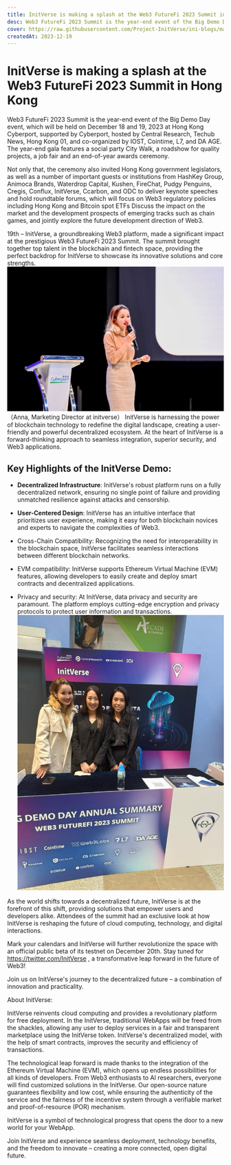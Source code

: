 ```yaml
---
title: InitVerse is making a splash at the Web3 FutureFi 2023 Summit in Hong Kong
desc: Web3 FutureFi 2023 Summit is the year-end event of the Big Demo Day event, which will be held on December 18 and 19, 2023 at Hong Kong Cyberport, supported by Cyberport, hosted by Central Research, Techub News, Hong Kong 01, and co-organized by IOST, Cointime, L7, and DA AGE. The year-end gala features a social party City Walk, a roadshow for quality projects, a job fair and an end-of-year awards ceremony.
cover: https://raw.githubusercontent.com/Project-InitVerse/ini-blogs/main/blogs/resources/images/20231219001.png
createdAt: 2023-12-19
---
```

# InitVerse is making a splash at the Web3 FutureFi 2023 Summit in Hong Kong

Web3 FutureFi 2023 Summit is the year-end event of the Big Demo Day event, which will be held on December 18 and 19, 2023 at Hong Kong Cyberport, supported by Cyberport, hosted by Central Research, Techub News, Hong Kong 01, and co-organized by IOST, Cointime, L7, and DA AGE. The year-end gala features a social party City Walk, a roadshow for quality projects, a job fair and an end-of-year awards ceremony.

Not only that, the ceremony also invited Hong Kong government legislators, as well as a number of important guests or institutions from HashKey Group, Animoca Brands, Waterdrop Capital, Kushen, FireChat, Pudgy Penguins, Cregis, Conflux, InitVerse, Ccarbon, and ODC to deliver keynote speeches and hold roundtable forums, which will focus on Web3 regulatory policies including Hong Kong and Bitcoin spot ETFs Discuss the impact on the market and the development prospects of emerging tracks such as chain games, and jointly explore the future development direction of Web3.

19th – InitVerse, a groundbreaking Web3 platform, made a significant impact at the prestigious Web3 FutureFi 2023 Summit. The summit brought together top talent in the blockchain and fintech space, providing the perfect backdrop for InitVerse to showcase its innovative solutions and core strengths.
![image](https://raw.githubusercontent.com/Project-InitVerse/ini-blogs/main/blogs/resources/images/20231219001.png)
（Anna, Marketing Director at initverse）
InitVerse is harnessing the power of blockchain technology to redefine the digital landscape, creating a user-friendly and powerful decentralized ecosystem. At the heart of InitVerse is a forward-thinking approach to seamless integration, superior security, and Web3 applications.

## Key Highlights of the InitVerse Demo:

- **Decentralized Infrastructure**: InitVerse's robust platform runs on a fully decentralized network, ensuring no single point of failure and providing unmatched resilience against attacks and censorship.

- **User-Centered Design**: InitVerse has an intuitive interface that prioritizes user experience, making it easy for both blockchain novices and experts to navigate the complexities of Web3.

- Cross-Chain Compatibility: Recognizing the need for interoperability in the blockchain space, InitVerse facilitates seamless interactions between different blockchain networks.

- EVM compatibility: InitVerse supports Ethereum Virtual Machine (EVM) features, allowing developers to easily create and deploy smart contracts and decentralized applications.

- Privacy and security: At InitVerse, data privacy and security are paramount. The platform employs cutting-edge encryption and privacy protocols to protect user information and transactions.
![image](https://raw.githubusercontent.com/Project-InitVerse/ini-blogs/main/blogs/resources/images/20231219002.png)

As the world shifts towards a decentralized future, InitVerse is at the forefront of this shift, providing solutions that empower users and developers alike. Attendees of the summit had an exclusive look at how InitVerse is reshaping the future of cloud computing, technology, and digital interactions.

Mark your calendars and InitVerse will further revolutionize the space with an official public beta of its testnet on December 20th. Stay tuned for https://twitter.com/InitVerse , a transformative leap forward in the future of Web3!

Join us on InitVerse's journey to the decentralized future – a combination of innovation and practicality.

About InitVerse:

InitVerse reinvents cloud computing and provides a revolutionary platform for free deployment. In the InitVerse, traditional WebApps will be freed from the shackles, allowing any user to deploy services in a fair and transparent marketplace using the InitVerse token. InitVerse's decentralized model, with the help of smart contracts, improves the security and efficiency of transactions.

The technological leap forward is made thanks to the integration of the Ethereum Virtual Machine (EVM), which opens up endless possibilities for all kinds of developers. From Web3 enthusiasts to AI researchers, everyone will find customized solutions in the InitVerse. Our open-source nature guarantees flexibility and low cost, while ensuring the authenticity of the service and the fairness of the incentive system through a verifiable market and proof-of-resource (POR) mechanism.

InitVerse is a symbol of technological progress that opens the door to a new world for your WebApp.

Join InitVerse and experience seamless deployment, technology benefits, and the freedom to innovate – creating a more connected, open digital future.
